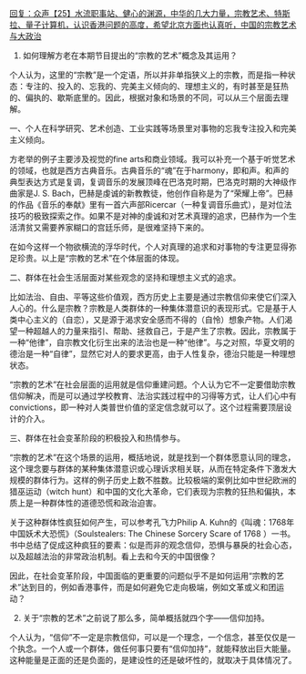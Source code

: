 [回复：众声【25】水流职事站、健心的渊源，中华的几大力量，宗教艺术、特斯拉、量子计算机，认识香港问题的高度，希望北京方面也认真听，中国的宗教艺术与大政治](https://youtu.be/_rUHPibgYv4)

1. 如何理解方老在本期节目提出的“宗教的艺术”概念及其运用？

个人认为，这里的“宗教”是一个定语，所以并非单指狭义上的宗教，而是指一种状态：专注的、投入的、忘我的、完美主义倾向的、理想主义的，有时甚至是狂热的、偏执的、歇斯底里的。因此，根据对象和场景的不同，可以从三个层面去理解。

一、个人在科学研究、艺术创造、工业实践等场景里对事物的忘我专注投入和完美主义倾向。

方老举的例子主要涉及视觉的fine arts和商业领域。我可以补充一个基于听觉艺术的领域，也就是西方古典音乐。古典音乐的“魂”在于harmony，即和声。和声的典型表达方式是复调，复调音乐的发展顶峰在巴洛克时期，巴洛克时期的大神级作曲家是J. S. Bach，巴赫是虔诚的新教教徒，他创作自称是为了“荣耀上帝”。巴赫的作品《音乐的奉献》里有一首六声部Ricercar（一种复调音乐曲式），是对位法技巧的极致探索之作。如果不是对神的虔诚和对艺术真理的追求，巴赫作为一个生活清贫又需要养家糊口的宫廷乐师，是很难坚持下来的。

在如今这样一个物欲横流的浮华时代，个人对真理的追求和对事物的专注更显得弥足珍贵。以上是“宗教的艺术”在个体层面的体现。

二、群体在社会生活层面对某些观念的坚持和理想主义式的追求。 

比如法治、自由、平等这些价值观，西方历史上主要是通过宗教信仰来使它们深入人心的。什么是宗教？宗教是人类群体的一种集体潜意识的表现形式。它是基于人类中心主义的（自恋），又是源于渴求安全感而不得的（自怜）想象产物。人们渴望一种超越人的力量来指引、帮助、拯救自己，于是产生了宗教。因此，宗教属于一种“他律”，自宗教文化衍生出来的法治也是一种“他律”。与之对照，华夏文明的德治是一种“自律”，显然它对人的要求更高，由于人性复杂，德治只能是一种理想状态。

“宗教的艺术”在社会层面的运用就是信仰重建问题。个人认为它不一定要借助宗教信仰解决，而是可以通过学校教育、法治实践过程中的习得等方式，让人们心中有convictions，即一种对人类普世价值的坚定信念就可以了。这个过程需要顶层设计的介入。

三、群体在社会变革阶段的积极投入和热情参与。

“宗教的艺术”在这个场景的运用，概括地说，就是找到一个群体愿意认同的理念，这个理念要与群体的某种集体潜意识或心理诉求相关联，从而在特定条件下激发大规模的群体行为。这样的例子历史上数不胜数。比较极端的案例比如中世纪欧洲的猎巫运动（witch hunt）和中国的文化大革命，它们表现为宗教的狂热和偏执，本质上是一种群体性的道德恐慌和政治迫害。

关于这种群体性疯狂如何产生，可以参考孔飞力Philip A. Kuhn的《叫魂：1768年中国妖术大恐慌》（Soulstealers: The Chinese Sorcery Scare of 1768 ）一书。书中总结了促成这种疯狂的要素：似是而非的观念信仰，恐惧与暴戾的社会心态，以及超越法治的非常政治机制。看上去和今天的中国很像？

因此，在社会变革阶段，中国面临的更重要的问题似乎不是如何运用“宗教的艺术”达到目的，例如香港事件，而是如何避免它走向极端，例如文革或义和团运动？

2. 关于“宗教的艺术”之前说了那么多，简单概括就四个字——信仰加持。

个人认为，“信仰”不一定是宗教信仰，可以是一个理念，一个信念，甚至仅仅是一个执念。一个人或一个群体，做任何事只要有“信仰加持”，就能释放出巨大能量。这种能量是正面的还是负面的，是建设性的还是破坏性的，就取决于具体情况了。
